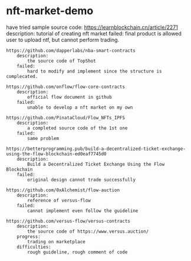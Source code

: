 # nft-market-demo

have tried sample source code:
	https://learnblockchain.cn/article/2271
		description:
			tutorial of creating nft market
		failed:
			final product is allowed user to upload ntf, but cannot perform trading.
			
	https://github.com/dapperlabs/nba-smart-contracts
		description:
			the source code of TopShot
		failed:
			hard to modify and implement since the structure is complecated.
			
	https://github.com/onflow/flow-core-contracts
		description:
			official flow document in github
		failed:
			unable to develop a nft market on my own
			
	https://github.com/PinataCloud/Flow_NFTs_IPFS
		description: 
			a completed source code of the 1st one 
		failed:
			same problem
			
	https://betterprogramming.pub/build-a-decentralized-ticket-exchange-using-the-flow-blockchain-ed0eaf7745d0
		description: 
			Build a Decentralized Ticket Exchange Using the Flow Blockchain
		failed:
			original design cannot trade successfully
			
	https://github.com/0xAlchemist/flow-auction
		description:
			reference of versus-flow 
		failed:
			cannot implement even follow the guideline
	
	https://github.com/versus-flow/versus-contracts
		description:
			the source code of https://www.versus.auction/
		progress:
			trading on marketplace
		difficulties:
			rough guideline, rough comment of code